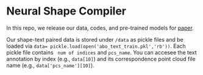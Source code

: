 # Neural Shape Compiler

In this repo, we release our data, codes, and pre-trained models for [paper](https://arxiv.org/abs/2212.12952).



Our shape-text paired data is stored under `/data` as pickle files and be loaded via `data= pickle.load(open('abo_text_train.pkl','rb'))`. Each pickle file contains ` num of indices` and `pcs_name`. You can accesee the text annotation by index (e.g., `data[10]`) and its correspondence point cloud file name (e.g., `data['pcs_name'][10]`). 